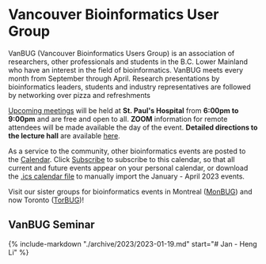 # **Vancouver Bioinformatics User Group**

VanBUG (Vancouver Bioinformatics Users Group) is an association of researchers, other professionals and students in the B.C. Lower Mainland who have an interest in the field of bioinformatics. VanBUG meets every month from September through April. Research presentations by bioinformatics leaders, students and industry representatives are followed by networking over pizza and refreshments

[Upcoming meetings](./schedule) will be held at **St. Paul's Hospital** from **6:00pm to 9:00pm** and are free and open to all. **ZOOM** information for remote attendees will be made available the day of the event. **Detailed directions to the lecture hall** are available [here](https://drive.google.com/file/d/1HPypJGL_04fYOw9WS1-pZ9dsrYWtIjU7/view?usp=sharing).

As a service to the community, other bioinformatics events are posted to the [Calendar](https://calendar.google.com/calendar/embed?src=vanbioinfo%40gmail.com&ctz=America%2FVancouver). Click [Subscribe](https://calendar.google.com/calendar/u/1?cid=dmFuYmlvaW5mb0BnbWFpbC5jb20) to subscribe to this calendar, so that all current and future events appear on your personal calendar, or download the [.ics calendar file](https://drive.google.com/file/d/1oTGLAUsSEVpLf9OSMSn69mShRycXWriB/view?usp=sharing) to manually import the January - April 2023 events.

Visit our sister groups for bioinformatics events in Montreal ([MonBUG](https://www.monbug.ca/)) and now Toronto ([TorBUG](https://torbug.org/))!

## VanBUG Seminar

{%
   include-markdown "./archive/2023/2023-01-19.md"
   start="# Jan - Heng Li"
%}
